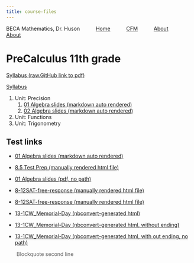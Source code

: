 ```yaml
---
title: course-files
---
```


<style> blockquote { margin-left: 2em; margin-right: 0; padding: 0; border-left: none; } </style>

BECA Mathematics, Dr. Huson $\hspace{1cm}$ <a href="https://chrishuson.github.io/">Home</a> $\hspace{1cm}$ [CFM](../cfm) $\hspace{1cm}$ <a href="https://chrishuson.github.io/Contact">About</a>$\hspace{1cm}$ [About](https://chrishuson.github.io/Contact)

# PreCalculus 11th grade

[Syllabus (raw.GitHub link to pdf)](https://raw.githubusercontent.com/chrishuson/course-files/master/IB2023/Plan-IB.pdf)

[Syllabus](syllabus)

1. Unit: Precision
    1. [01 Algebra slides (markdown auto rendered)](01-Slides-Algebra)
    2. [02 Algebra slides (markdown auto rendered)](02-Slides-Algebra)
2. Unit: Functions
3. Unit: Trigonometry

## Test links

- [01 Algebra slides (markdown auto rendered)](01-Slides-Algebra)

- [8.5 Test Prep (manually rendered html file)](8-5Test-prep)

- [01 Algebra slides (pdf, no path)](01b-Slides_Algebra.pdf)

- [8-12SAT-free-response (manually rendered html file)](8-12SAT-free-response)

- [8-12SAT-free-response (manually rendered html file)](8-12SAT-free-response.html)

- [13-1CW_Memorial-Day (nbconvert-generated html)](13-1CW_Memorial-Day.slides.html)

- [13-1CW_Memorial-Day (nbconvert-generated html, without ending)](13-1CW_Memorial-Day.slides)

- [13-1CW_Memorial-Day (nbconvert-generated html, with out ending, no path)](13-1CW_Memorial-Day.slides)

> Blockquote
> second line
